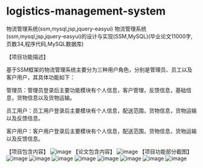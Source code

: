 # logistics-management-system
物流管理系统(ssm,mysql,jsp,jquery-easyui)
物流管理系统(ssm,mysql,jsp,jquery-easyui)的设计与实现(SSM,MySQL)(毕业论文11000字,页数34,程序代码,MySQL数据库)

【项目功能描述】

基于SSM框架的物流管理系统主要分为三种用户角色，分别是管理员、员工以及客户用户，其具体功能如下：

管理员：管理员登录后主要功能模块有个人信息，客户管理，反馈信息，基础信息，货物信息以及货物运输。

员工用户：员工用户登录后主要模块有个人信息，配送范围，货物信息，货物运输以及反馈信息。

客户用户：客户用户登录后主要模块有个人信息，配送范围，货物信息，货物运输以及反馈信息。

【项目包含内容】
![image](https://user-images.githubusercontent.com/60497009/151489822-aff99506-53d7-4f41-aaec-fd216e0365ad.png)
【论文包含内容】
![image](https://user-images.githubusercontent.com/60497009/151489851-7883660c-5510-48b6-a57a-ee9a142912ca.png)
【项目功能部分截图】
![image](https://user-images.githubusercontent.com/60497009/151489872-849074fd-ae7e-4c75-bb31-d71f5f5c3b3c.png)
![image](https://user-images.githubusercontent.com/60497009/151489891-50415e61-8231-4699-9205-ce7b56c34b6e.png)
![image](https://user-images.githubusercontent.com/60497009/151489907-9f38c1a5-6988-4bbc-8d9f-e76205df2174.png)
![image](https://user-images.githubusercontent.com/60497009/151489915-54f877ba-3221-4133-af27-9acd9ec59216.png)
![image](https://user-images.githubusercontent.com/60497009/151489929-9a9bbfe7-ca97-40b3-b3ff-52edc0d3b1bd.png)
![image](https://user-images.githubusercontent.com/60497009/151489941-00654665-2cb9-498e-ac35-7df940ab0874.png)
![image](https://user-images.githubusercontent.com/60497009/151489951-7250998e-6d6c-408b-92f3-ae00720bed54.png)
![image](https://user-images.githubusercontent.com/60497009/151489961-257d6a9a-fa06-4c70-89b4-37af0e2d5aa3.png)

